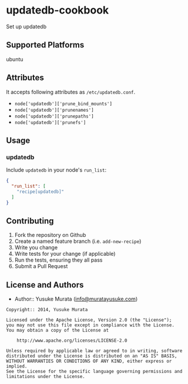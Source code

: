 # updatedb-cookbook

Set up updatedb

## Supported Platforms

ubuntu

## Attributes

It accepts following attributes as `/etc/updatedb.conf`.

* `node['updatedb']['prune_bind_mounts']`
* `node['updatedb']['prunenames']`
* `node['updatedb']['prunepaths']`
* `node['updatedb']['prunefs']`

## Usage

### updatedb

Include `updatedb` in your node's `run_list`:

```json
{
  "run_list": [
    "recipe[updatedb]"
  ]
}
```

## Contributing

1. Fork the repository on Github
2. Create a named feature branch (i.e. `add-new-recipe`)
3. Write you change
4. Write tests for your change (if applicable)
5. Run the tests, ensuring they all pass
6. Submit a Pull Request

## License and Authors

- Author:: Yusuke Murata (<info@muratayusuke.com>)

```text
Copyright:: 2014, Yusuke Murata

Licensed under the Apache License, Version 2.0 (the "License");
you may not use this file except in compliance with the License.
You may obtain a copy of the License at

    http://www.apache.org/licenses/LICENSE-2.0

Unless required by applicable law or agreed to in writing, software
distributed under the License is distributed on an "AS IS" BASIS,
WITHOUT WARRANTIES OR CONDITIONS OF ANY KIND, either express or implied.
See the License for the specific language governing permissions and
limitations under the License.
```
